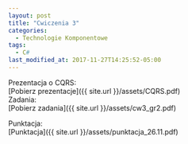 ```yaml
---
layout: post
title: "Cwiczenia 3"
categories:
  - Technologie Komponentowe
tags:
  - C#
last_modified_at: 2017-11-27T14:25:52-05:00
---
```


Prezentacja o CQRS:<br/>
[Pobierz prezentacje]({{ site.url }}/assets/CQRS.pdf)<br/>
Zadania:<br/>
[Pobierz zadania]({{ site.url }}/assets/cw3_gr2.pdf)<br/>

Punktacja:<br/>
[Punktacja]({{ site.url }}/assets/punktacja_26.11.pdf)<br/>